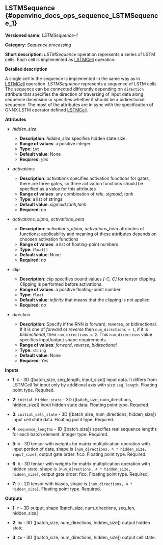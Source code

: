## LSTMSequence <a name="LSTMSequence"></a> {#openvino_docs_ops_sequence_LSTMSequence_1}

**Versioned name**: *LSTMSequence-1*

**Category**: *Sequence processing*

**Short description**: *LSTMSequence* operation represents a series of LSTM cells. Each cell is implemented as <a href="#LSTMCell">LSTMCell</a> operation.

**Detailed description**

A single cell in the sequence is implemented in the same way as in <a href="#LSTMCell">LSTMCell</a> operation. *LSTMSequence* represents a sequence of LSTM cells. The sequence can be connected differently depending on `direction` attribute that specifies the direction of traversing of input data along sequence dimension or specifies whether it should be a bidirectional sequence. The most of the attributes are in sync with the specification of ONNX LSTM operator defined <a href="https://github.com/onnx/onnx/blob/master/docs/Operators.md#lstm">LSTMCell</a>.


**Attributes**

* *hidden_size*

  * **Description**: *hidden_size* specifies hidden state size.
  * **Range of values**: a positive integer
  * **Type**: `int`
  * **Default value**: None
  * **Required**: *yes*

* *activations*

  * **Description**: *activations* specifies activation functions for gates, there are three gates, so three activation functions should be specified as a value for this attributes
  * **Range of values**: any combination of *relu*, *sigmoid*, *tanh*
  * **Type**: a list of strings
  * **Default value**: *sigmoid,tanh,tanh*
  * **Required**: *no*

* *activations_alpha, activations_beta*

  * **Description**: *activations_alpha, activations_beta* attributes of functions; applicability and meaning of these attributes depends on choosen activation functions
  * **Range of values**: a list of floating-point numbers
  * **Type**: `float[]`
  * **Default value**: None
  * **Required**: *no*

* *clip*

  * **Description**: *clip* specifies bound values *[-C, C]* for tensor clipping. Clipping is performed before activations.
  * **Range of values**: a positive floating-point number
  * **Type**: `float`
  * **Default value**: *infinity* that means that the clipping is not applied
  * **Required**: *no*

* *direction*

  * **Description**: Specify if the RNN is forward, reverse, or bidirectional. If it is one of *forward* or *reverse* then `num_directions = 1`, if it is *bidirectional*, then `num_directions = 2`. This `num_directions` value specifies input/output shape requirements.
  * **Range of values**: *forward*, *reverse*, *bidirectional*
  * **Type**: `string`
  * **Default value**: None
  * **Required**: *Yes*

**Inputs**

* **1**: `X` - 3D ([batch_size, seq_length, input_size]) input data. It differs from LSTMCell 1st input only by additional axis with size `seq_length`. Floating point type. Required.

* **2**: `initial_hidden_state` - 3D ([batch_size, num_directions, hidden_size]) input hidden state data. Floating point type. Required.

* **3**: `initial_cell_state` - 3D ([batch_size, num_directions, hidden_size]) input cell state data. Floating point type. Required.

* **4**: `sequence_lengths` - 1D ([batch_size]) specifies real sequence lengths for each batch element. Integer type. Required.

* **5**: `W` - 3D tensor with weights for matrix multiplication operation with input portion of data, shape is `[num_directions, 4 * hidden_size, input_size]`, output gate order: fico. Floating point type. Required.

* **6**: `R` - 3D tensor with weights for matrix multiplication operation with hidden state, shape is `[num_directions, 4 * hidden_size, hidden_size]`, output gate order: fico. Floating point type. Required.

* **7**: `B` - 2D tensor with biases, shape is `[num_directions, 4 * hidden_size]`. Floating point type. Required.

**Outputs**

* **1**: `Y` – 3D output, shape [batch_size, num_directions, seq_len, hidden_size]

* **2**: `Ho` - 3D ([batch_size, num_directions, hidden_size]) output hidden state.

* **3**: `Co` - 3D ([batch_size, num_directions, hidden_size]) output cell state.